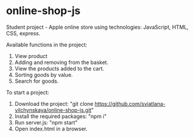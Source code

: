 # online-shop-js
Student project - Apple online store using technologies: JavaScript, HTML, CSS, express.

Available functions in the project:
1) View product
2) Adding and removing from the basket.
2) View the products added to the cart.
3) Sorting goods by value.
4) Search for goods.

To start a project:
1) Download the project: "git clone https://github.com/sviatlana-vilchynskaya/online-shop-js.git"
2) Install the required packages: "npm i"
3) Run server.js: "npm start"
4) Open index.html in a browser.
